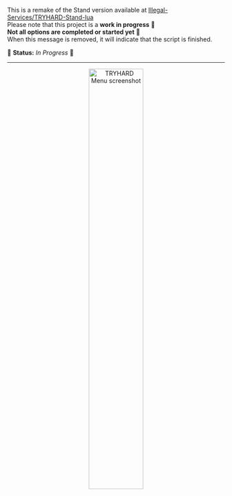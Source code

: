 This is a remake of the Stand version available at [Illegal-Services/TRYHARD-Stand-lua](https://github.com/Illegal-Services/TRYHARD-Stand-lua)<br>
Please note that this project is a **work in progress** 🚧<br>
**Not all options are completed or started yet** 🚧<br>
When this message is removed, it will indicate that the script is finished.<br>

🌟 **Status:** _In Progress_ 🚧

---

<div align="center">
  <img src="https://github.com/Illegal-Services/TRYHARD-2Take1-lua/assets/62464560/75d24b86-348f-458e-be34-050da5901cb4" alt="TRYHARD Menu screenshot" style="width: 50%;">
</div>
